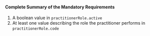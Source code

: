 #### Complete Summary of the Mandatory Requirements

1.  A boolean value in `practitionerRole.active`
1.  At least one value describing the role the practitioner performs in `practitionerRole.code`